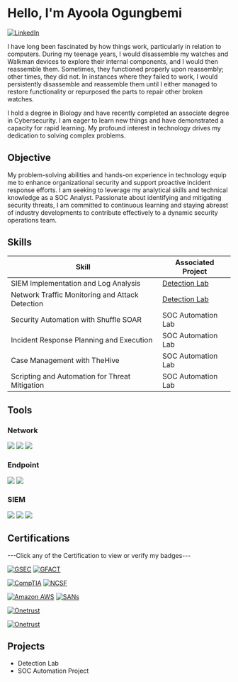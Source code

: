 # Hello, I'm Ayoola Ogungbemi

[![LinkedIn](https://img.shields.io/badge/-LinkedIn-0072b1?&style=for-the-badge&logo=linkedin&logoColor=white)](https://www.linkedin.com/in/ayo-gbemi-1143b2216 "Ayoola's LinkedIn Profile")

I have long been fascinated by how things work, particularly in relation to computers. During my teenage years, I would disassemble my watches and Walkman devices to explore their internal components, and I would then reassemble them. Sometimes, they functioned properly upon reassembly; other times, they did not. In instances where they failed to work, I would persistently disassemble and reassemble them until I either managed to restore functionality or repurposed the parts to repair other broken watches.

I hold a degree in Biology and have recently completed an associate degree in Cybersecurity. I am eager to learn new things and have demonstrated a capacity for rapid learning. My profound interest in technology drives my dedication to solving complex problems.

## Objective
My problem-solving abilities and hands-on experience in technology equip me to enhance organizational security and support proactive incident response efforts. I am seeking to leverage my analytical skills and technical knowledge as a SOC Analyst. Passionate about identifying and mitigating security threats, I am committed to continuous learning and staying abreast of industry developments to contribute effectively to a dynamic security operations team.
## Skills

| Skill                                         | Associated Project         |
|-----------------------------------------------|----------------------------|
| SIEM Implementation and Log Analysis          | <a href="https://google.com">Detection Lab</a>|
| Network Traffic Monitoring and Attack Detection | <a href="https://google.com">Detection Lab</a>|
| Security Automation with Shuffle SOAR         | SOC Automation Lab|
| Incident Response Planning and Execution      | SOC Automation Lab|
| Case Management with TheHive                  | SOC Automation Lab|
| Scripting and Automation for Threat Mitigation | SOC Automation Lab|

## Tools


### Network
<div>
    <img src="https://img.shields.io/badge/-Wireshark-1679A7?&style=for-the-badge&logo=Wireshark&logoColor=white" />
    <img src="https://img.shields.io/badge/-Suricata-EF3B2D?&style=for-the-badge&logo=Suricata&logoColor=white" />
    <img src="https://img.shields.io/badge/-Zeek-777BB4?&style=for-the-badge&logo=Zeek&logoColor=white" />
</div>

### Endpoint
<div>
    <img src="https://img.shields.io/badge/-Microsoft_Defender_for_Endpoint-00A4EF?&style=for-the-badge&logo=Microsoft&logoColor=white" />
    <img src="https://img.shields.io/badge/-Velociraptor-4B275F?&style=for-the-badge&logo=Velociraptor&logoColor=white" />
</div>

### SIEM
<div>
    <img src="https://img.shields.io/badge/-Microsoft_Sentinel-0078D4?&style=for-the-badge&logo=Microsoft&logoColor=white" />
    <img src="https://img.shields.io/badge/-Splunk-000000?&style=for-the-badge&logo=Splunk&logoColor=white" />
    <img src="https://img.shields.io/badge/-Elastic-005571?&style=for-the-badge&logo=Elastic&logoColor=white" />
</div>

## Certifications

---Click any of the Certification to view or verify my badges---

[![GSEC](https://img.shields.io/badge/GIAC-SECURITY-BLUE?style=for-the-badge&logo=SANS&logoSize=auto&labelColor=%23d4af37&color=%230000FF)](https://www.credly.com/badges/2db9107f-d523-4da2-b8ed-a44bc7833649 "Ayoola's GSEC Cert")
[![GFACT](https://img.shields.io/badge/GIAC-GFACT-BLUE?style=for-the-badge&logo=SANS&logoSize=auto&labelColor=%23d4af37&color=%230000FF)](https://www.credly.com/badges/44d4a904-458f-4a73-99d4-95a9cf344c1c/linked_in_profile "Ayoola's GFACT Cert")

[![CompTIA](https://img.shields.io/badge/Security%2B-Black?style=for-the-badge&logo=Comptia&logoSize=auto&color=%23ff0000)](https://www.credly.com/badges/62ac297d-db6e-4fe8-b478-daaedccbc4d2/public_url "Ayoola's Security+ Cert")
[![NCSF](https://img.shields.io/badge/NCSF-FINALIST-WHITE?style=for-the-badge&logo=ONETRUST&logoSize=auto&labelColor=%23002147&color=%231E90FF)
](https://badgr.com/public/assertions/Ui66hGQSTJijT9aJC4RkjA?identity__email=aogungbemi1@student.ccc.edu "National Cybrsecurity Scholarship Foundation")


[![Amazon AWS](https://img.shields.io/badge/Cloud-Practitioner-Orange?style=for-the-badge&logo=Amazon&logoSize=auto&color=%23FFA500)](https://www.credly.com/badges/c1dae5b9-c946-4b5e-93cd-7c2ee44b9e31/public_urll "Ayoola's Amazon AWS Cert")
[![SANs](https://img.shields.io/badge/SANS-ALUMNI-WHITE?style=for-the-badge&logo=ONETRUST&logoSize=auto&labelColor=%231F456E&color=%23FFFFFF)
](https://badgr.com/public/assertions/zOBQBD8WST6BdaC2E0MPsQ "SANS Alumni")

[![Onetrust](https://img.shields.io/badge/Onetrust-GRC-Professional?style=for-the-badge&logo=ONETRUST&logoSize=auto&labelColor=%23056608&color=%23D3D3D3)
](https://www.credly.com/badges/c15fd2fb-a34b-4aa1-832c-542f603f6786/public_url
 "Ayoola's Onetrust Cert") 

 
[![Onetrust](https://img.shields.io/badge/Onetrust-TechRisk%26Compliance-Professional?style=for-the-badge&logo=ONETRUST&logoSize=auto&labelColor=%23056608&color=%23D3D3D3)
](https://www.credly.com/badges/4f3bb644-e54f-48c9-8ba9-8d49fa569ad5/public_url "Ayoola's Onetrust Cert")


## Projects
- Detection Lab
- SOC Automation Project
